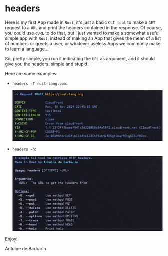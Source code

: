 # headers

Here is my first App made in `Rust`, it's just a basic `CLI tool` to make a `GET` request to a `URL` and print the headers contained in the response.
Of course, you could use `cURL` to do that, but I just wanted to make a somewhat useful simple app with `Rust`,
instead of making an App that gives the mean of a list of numbers or greets a user, or whatever useless Apps we commonly make to learn a language...

So, pretty simple, you run it indicating the `URL` as argument, and it should give you the headers: simple and stupid.

Here are some examples:

- `headers -T rust-lang.com`:

    ![img.png](img.png)

- `headers -h`:

    ![img_2.png](img_2.png)

Enjoy!

Antoine de Barbarin
